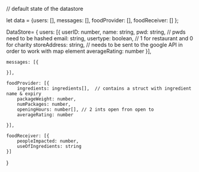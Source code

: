 // default state of the datastore

let data = {users: [], messages: [], foodProvider: [], foodReceiver: [] };

DataStore= {
	users: [{
		userID: number,
		name: string,
		pwd: string,    // pwds need to be hashed
		email: string,
		usertype: boolean,   // 1 for restaurant and 0 for charity
		storeAddress: string, // needs to be sent to the google API in order to work with map element
		averageRating: number
	}],

	messages: [{
		
	}],

	foodProvider: [{
		ingredients: ingredients[],  // contains a struct with ingredient name & expiry
		packageWeight: number,
		numPackages: number,
		openingHours: number[], // 2 ints open fron open to
		averageRating: number

	}],

	foodReceiver: [{
		peopleImpacted: number,
		useOfIngredients: string
	}]

}

